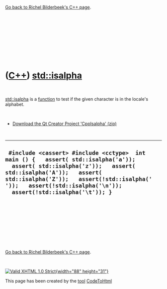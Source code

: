 

[Go back to Richel Bilderbeek's C++ page](Cpp.htm).

 

 

 

 

 

([C++](Cpp.htm)) [std::isalpha](CppIsalpha.htm)
===============================================

 

[std::isalpha](CppIsalpha.htm) is a [function](CppFunction.htm) to test
if the given character is in the locale's alphabet.

 

-   [Download the Qt Creator Project 'CppIsalpha' (zip)](CppIsalpha.htm)

 

  ------------------------------------------------------------------------------------------------------------------------------------------------------------------------------------------------------------------------------------------------------------------------------
  ` #include <cassert> #include <cctype>  int main () {   assert( std::isalpha('a'));   assert( std::isalpha('z'));   assert( std::isalpha('A'));   assert( std::isalpha('Z'));   assert(!std::isalpha(' '));   assert(!std::isalpha('\n'));   assert(!std::isalpha('\t')); }`
  ------------------------------------------------------------------------------------------------------------------------------------------------------------------------------------------------------------------------------------------------------------------------------

 

 

 

 

 

[Go back to Richel Bilderbeek's C++ page](Cpp.htm).



 

[![Valid XHTML 1.0 Strict](valid-xhtml10.png){width="88"
height="31"}](http://validator.w3.org/check?uri=referer)

This page has been created by the [tool](Tools.htm)
[CodeToHtml](ToolCodeToHtml.htm)
